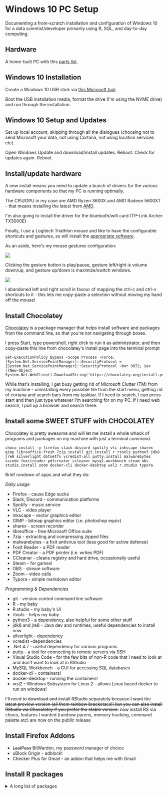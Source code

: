 # Windows 10 PC Setup

Documenting a from-scratch installation and configuration of Windows 10 for a data scientist/developer primarily using R, SQL, and day-to-day computing. 

## Hardware

A home-built PC with this [parts list](https://ca.pcpartpicker.com/list/fqnDht).

## Windows 10 Installation

Create a Windows 10 USB stick via [this Microsoft tool](https://support.microsoft.com/en-us/windows/create-installation-media-for-windows-99a58364-8c02-206f-aa6f-40c3b507420d). 

Boot the USB installation media, format the drive (I'm using the NVME drive) and run through the installation. 

## Windows 10 Setup and Updates

Set up local account, skipping through all the dialogues (choosing not to send Microsoft your data, not using Cortana, not using location services etc). 

Open Windows Update and download/install updates. Reboot. Check for updates again. Reboot.

## Install/update hardware

A new install means you need to update a bunch of drivers for the various hardware components so that my PC is running optimally. 

The CPU/GPU in my case are AMD Ryzen 3600X and AMD Radeon 5600XT - that means installing the latest from [AMD](https://www.amd.com/en/support). 

I'm also going to install the driver for the bluetooth/wifi card (TP-Link Archer TX3000E)

Finally, I use a Logitech Triathlon mouse and like to have the configurable shortcuts and gestures, so will install the [appropriate software](https://www.logitech.com/en-ca/product/options).

As an aside, here's my mouse gestures configuration: 

![](https://i.imgur.com/Nw4VZII.png)

Clicking the gesture button is play/pause, gesture left/right is volume down/up, and gesture up/down is maximize/switch windows. 

![](https://i.imgur.com/i2mwciv.png)

I abandoned left and right scroll in favour of mapping the ctrl-c and ctrl-v shortcuts to it - this lets me copy-paste a selection without moving my hand off the mouse!


## Install Chocolatey

[Chocolatey](https://chocolatey.org/install) is a package manager that helps install software and packages from the command line, so that you're not navigating through boxes. 

I press Start, type powershell, right click to run it as administrator, and then copy-paste this line from chocolatey's install page into the terminal prompt

```
Set-ExecutionPolicy Bypass -Scope Process -Force; [System.Net.ServicePointManager]::SecurityProtocol = [System.Net.ServicePointManager]::SecurityProtocol -bor 3072; iex ((New-Object System.Net.WebClient).DownloadString('https://chocolatey.org/install.ps1'))
```

While that's installing, I get busy getting rid of Microsoft Clutter (TM) from my machine - uninstalling every possible tile from the start menu, getting rid of cortana and search bars from my taskbar. If I need to search, I can press start and then just type whatever I'm searching for on my PC. If I need web search, I pull up a browser and search there. 

## Install some SWEET STUFF with CHOCOLATEY

Chocolatey is pretty awesome and will let me install a whole whack of programs and packages on my machine with just a terminal command. 

```
choco install -y firefox slack discord spotify vlc inkscape sharex gimp libreoffice-fresh 7zip.install git.install r rtools python3 jdk8 jre8 silverlight dotnetfx vcredist-all putty.install malwarebytes vscode foxitreader pdfcreator ccleaner mysql.workbench steam obs-studio.install zoom docker-cli docker-desktop wsl2 r.studio typora
```

Brief rundown of apps and what they do:

*Daily usage*

- Firefox - cause Edge sucks
- Slack, Discord - communication platforms
- Spotify - music service
- VLC - video player
- inkscape - vector graphics editor
- GIMP - bitmap graphics editor (i.e. photoshop equiv)
- sharex - screen recorder
- libreoffice - free Microsoft Office suite
- 7zip - extracting and compressing zipped files
- malwarebytes - a fixit antivirus tool (less good for active defense)
- Foxit Reader - a PDF reader
- PDF Creator - a PDF printer (i.e. writes PDF)
- CCleaner - cleans registry and hard drive, occasionally useful
- Steam - for games!
- OBS - stream software
- Zoom - video calls
- Typora - simple markdown editor

*Programming & Dependencies*

- git - version control command line software
- R - my baby
- R.studio - my baby's UI
- rtools - helps my baby
- python3 - a dependency, also helpful for some other stuff
- jdk8 and jre8 - Java dev and runtimes, useful dependencies to install now
- silverlight - dependency
- vcredist -dependencies
- .Net 4.7 - useful dependency for various programs
- putty - a tool for connecting to remote servers via SSH
- Visual Studio Code - for the few bits of non-R code that I need to look at and don't want to look at in RStudio
- MySQL Workbench - a GUI for accessing SQL databases
- docker-cli - containers!
- docker-desktop - running the containers!
- wsl2 - Windows Subsystem for Linux 2 - allows Linux based docker to run on windows!

~~I'll need to download and install RStudio separately because I want the latest preview version (all them rainbow bracketses!) but you can also install RStudio via Chocolatey if you prefer the stable version.~~ now install RS via choco, features I wanted (rainbow parens, memory tracking, command palette etc) are now on the public release

## Install Firefox Addons

- ~~LastPass~~ BitWarden, my password manager of choice
- uBlock Origin - adblock!
- Checker Plus for Gmail - an addon that helps me with Gmail

## Install R packages

<details>
  <summary> A long list of packages </summary>

```
install.packages("pak", repos = "https://r-lib.github.io/p/pak/dev/")
r <- getOption("repos")
r["CRAN"] <- "https://packagemanager.rstudio.com/all/latest"
options(repos = r)

c("arrow",
  "beepr",
  "bench",
  "blogdown",
  "bookdown",
  "broom",
  "bs4Dash",
  "checkmate",
  "crul",
  "curl",
  "data.table",
  "datapasta",
  "DBI",
  "dbplyr",
  "devtools",
  "earth",
  "echarts4r",
  "extrafont",
  "foreach",
  "furrr",
  "future",
  "gargle",
  "gert",
  "gfonts",
  "gganimate",
  "ggbeeswarm",
  "gghighlight",
  "ggimage",
  "ggiraph",
  "ggrepel",
  "gh",
  "golem",
  "googledrive",
  "googlesheets4",
  "gt",
  "here",
  "Hmisc",
  "hms",
  "hrbrthemes",
  "httptest",
  "httr",
  "janitor",
  "jsonlite",
  "knitr",
  "learnr",
  "lobstr",
  "magick",
  "magrittr",
  "odbc",
  "parsnip",
  "pkgdown",
  "plotly",
  "praise",
  "profmem",
  "profvis",
  "ps",
  "ragg",
  "rappdirs",
  "Rcpp",
  "reactable",
  "rhub",
  "rlang",
  "rstudioapi",
  "rtweet",
  "rvest",
  "sever",
  "sf",
  "shiny",
  "shinyjs",
  "shinyMobile",
  "shinyWidgets",
  "showtext",
  "skimr",
  "slider",
  "sloop",
  "tensorflow",
  "testthat",
  "tidymodels",
  "tidytext",
  "tidyverse",
  "tinytex",
  "waiter",
  "writexl",
  "xaringan",
  "xgboost",
  "yardstick",
  # these ones from GitHub, not CRAN
  "nflverse/nflfastR",
  "nflverse/nflreadr",
  "ffverse/ffscrapr@dev",
  "ffverse/ffsimulator@dev",
  "ffverse/ffpros@dev",
  "gadenbuie/rsthemes@main",
  "tanho63/tantastic",
  "tanho63/joker",
  "hadley/emo",
  "gadenbuie/xaringanExtra"
) |> pak::pak()

```

  </summary>
  
# Revisions

- 2021-09-15 - now uses choco to install RStudio, since the build of RS I wanted is now available via choco (1.4)
- 2021-09-29 - revisions to choco desktop list and other general
